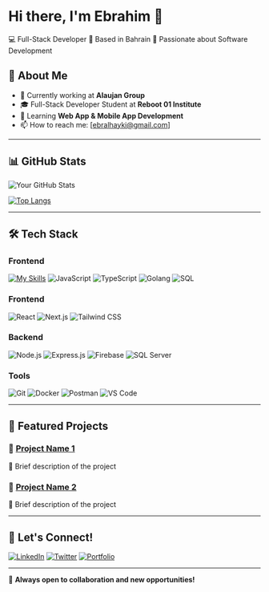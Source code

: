 # Hi there, I'm Ebrahim 👋

💻 Full-Stack Developer
📍 Based in Bahrain
🚀 Passionate about Software Development



## 🚀 About Me
- 🔭 Currently working at **Alaujan Group**
- 🎓 Full-Stack Developer Student at **Reboot 01 Institute**
- 🌱 Learning **Web App & Mobile App Development**
- 📫 How to reach me: [ebralhayki@gmail.com]

---

## 📊 GitHub Stats
![Your GitHub Stats](https://github-readme-stats.vercel.app/api?username=ealhayki&show_icons=true&theme=dark)

[![Top Langs](https://github-readme-stats.vercel.app/api/top-langs/?username=ealhayki&layout=compact&theme=dark)](https://github.com/ealhayki)

---

## 🛠 Tech Stack
### Frontend
[![My Skills](https://skillicons.dev/icons?i=html,css,js,react)](https://skillicons.dev)
![JavaScript](https://img.shields.io/badge/JavaScript-F7DF1E?style=for-the-badge&logo=javascript&logoColor=black)
![TypeScript](https://img.shields.io/badge/TypeScript-007ACC?style=for-the-badge&logo=typescript&logoColor=white)
![Golang](https://img.shields.io/badge/Go-00ADD8?style=for-the-badge&logo=go&logoColor=white)
![SQL](https://img.shields.io/badge/SQL-4479A1?style=for-the-badge&logo=mysql&logoColor=white)

### Frontend
![React](https://img.shields.io/badge/React-61DAFB?style=for-the-badge&logo=react&logoColor=black)
![Next.js](https://img.shields.io/badge/Next.js-000000?style=for-the-badge&logo=next.js&logoColor=white)
![Tailwind CSS](https://img.shields.io/badge/Tailwind_CSS-38B2AC?style=for-the-badge&logo=tailwind-css&logoColor=white)

### Backend
![Node.js](https://img.shields.io/badge/Node.js-339933?style=for-the-badge&logo=node.js&logoColor=white)
![Express.js](https://img.shields.io/badge/Express.js-000000?style=for-the-badge&logo=express&logoColor=white)
![Firebase](https://img.shields.io/badge/Firebase-FFCA28?style=for-the-badge&logo=firebase&logoColor=black)
![SQL Server](https://img.shields.io/badge/SQL_Server-CC2927?style=for-the-badge&logo=microsoft-sql-server&logoColor=white)

### Tools
![Git](https://img.shields.io/badge/Git-F05032?style=for-the-badge&logo=git&logoColor=white)
![Docker](https://img.shields.io/badge/Docker-2496ED?style=for-the-badge&logo=docker&logoColor=white)
![Postman](https://img.shields.io/badge/Postman-FF6C37?style=for-the-badge&logo=postman&logoColor=white)
![VS Code](https://img.shields.io/badge/VS_Code-007ACC?style=for-the-badge&logo=visual-studio-code&logoColor=white)

---

## 📌 Featured Projects
### 🔹 [Project Name 1](https://github.com/yourusername/project1)
🔹 Brief description of the project

### 🔹 [Project Name 2](https://github.com/yourusername/project2)
🔹 Brief description of the project

---

## 🤝 Let's Connect!
[![LinkedIn](https://img.shields.io/badge/LinkedIn-blue?style=for-the-badge&logo=linkedin)](https://linkedin.com/in/yourprofile)
[![Twitter](https://img.shields.io/badge/Twitter-blue?style=for-the-badge&logo=twitter)](https://twitter.com/yourhandle)
[![Portfolio](https://img.shields.io/badge/Portfolio-%23000000.svg?style=for-the-badge&logo=firefox)](https://yourportfolio.com)

---

🔹 **Always open to collaboration and new opportunities!**

